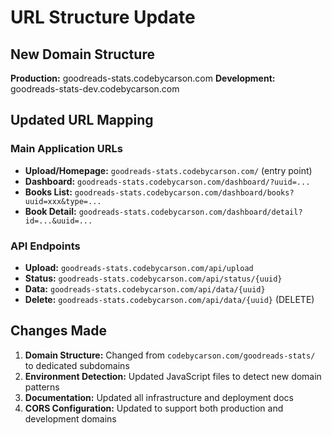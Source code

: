 # URL Structure Update

## New Domain Structure

**Production:** goodreads-stats.codebycarson.com
**Development:** goodreads-stats-dev.codebycarson.com

## Updated URL Mapping

### Main Application URLs
- **Upload/Homepage:** `goodreads-stats.codebycarson.com/` (entry point)
- **Dashboard:** `goodreads-stats.codebycarson.com/dashboard/?uuid=...`
- **Books List:** `goodreads-stats.codebycarson.com/dashboard/books?uuid=xxx&type=...`
- **Book Detail:** `goodreads-stats.codebycarson.com/dashboard/detail?id=...&uuid=...`

### API Endpoints
- **Upload:** `goodreads-stats.codebycarson.com/api/upload`
- **Status:** `goodreads-stats.codebycarson.com/api/status/{uuid}`
- **Data:** `goodreads-stats.codebycarson.com/api/data/{uuid}`
- **Delete:** `goodreads-stats.codebycarson.com/api/data/{uuid}` (DELETE)

## Changes Made

1. **Domain Structure:** Changed from `codebycarson.com/goodreads-stats/` to dedicated subdomains
2. **Environment Detection:** Updated JavaScript files to detect new domain patterns
3. **Documentation:** Updated all infrastructure and deployment docs
4. **CORS Configuration:** Updated to support both production and development domains     

